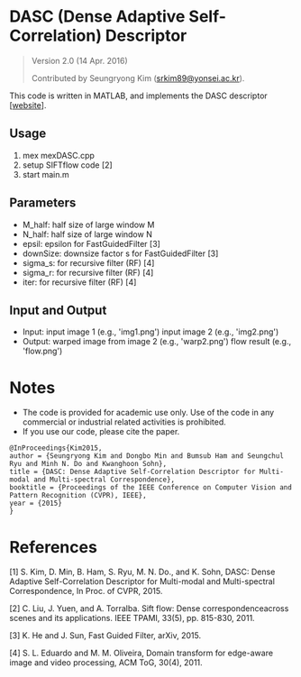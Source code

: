 # DASC (Dense Adaptive Self-Correlation) Descriptor

> Version 2.0 (14 Apr. 2016)
>
> Contributed by Seungryong Kim (srkim89@yonsei.ac.kr).

This code is written in MATLAB, and implements the DASC descriptor [[website](https://github.com/seungryong/DASC/)]. 

## Usage
1) mex mexDASC.cpp
2) setup SIFTflow code [2]
3) start main.m

## Parameters
- M_half: half size of large window M
- N_half: half size of large window N 
- epsil: epsilon for FastGuidedFilter [3] 
- downSize: downsize factor s for FastGuidedFilter [3]
- sigma_s: for recursive filter (RF) [4]
- sigma_r: for recursive filter (RF) [4]
- iter: for recursive filter (RF) [4]

## Input and Output
- Input: input image 1                (e.g., 'img1.png')
         input image 2                (e.g., 'img2.png')
- Output: warped image from image 2	(e.g., 'warp2.png')
          flow result             	(e.g., 'flow.png')
  
# Notes

  - The code is provided for academic use only. Use of the code in any commercial or industrial related activities is prohibited. 
  - If you use our code, please cite the paper. 

```
@InProceedings{Kim2015,
author = {Seungryong Kim and Dongbo Min and Bumsub Ham and Seungchul Ryu and Minh N. Do and Kwanghoon Sohn},
title = {DASC: Dense Adaptive Self-Correlation Descriptor for Multi-modal and Multi-spectral Correspondence},
booktitle = {Proceedings of the IEEE Conference on Computer Vision and Pattern Recognition (CVPR), IEEE},
year = {2015}
}
```

# References

[1] S. Kim, D. Min, B. Ham, S. Ryu, M. N. Do., and K. Sohn, DASC: Dense Adaptive Self-Correlation Descriptor for Multi-modal and Multi-spectral Correspondence, In Proc. of CVPR, 2015.

[2] C. Liu, J. Yuen, and A. Torralba. Sift flow: Dense correspondenceacross scenes and its applications. IEEE TPAMI, 33(5), pp. 815-830, 2011.

[3] K. He and J. Sun, Fast Guided Filter, arXiv, 2015.

[4] S. L. Eduardo and M. M. Oliveira, Domain transform for edge-aware image and video processing, ACM ToG, 30(4), 2011.
